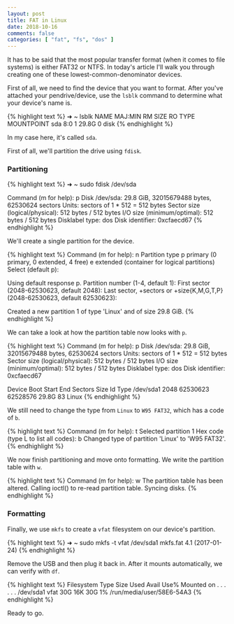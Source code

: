 ```yaml
---
layout: post
title: FAT in Linux
date: 2018-10-16
comments: false
categories: [ "fat", "fs", "dos" ]
---
```


It has to be said that the most popular transfer format (when it comes to file systems) is either FAT32 or NTFS. In today's article I'll walk you through creating one of these lowest-common-denominator devices.

First of all, we need to find the device that you want to format. After you've attached your pendrive/device, use the `lsblk` command to determine what your device's name is.

{% highlight text %}
➜  ~ lsblk
NAME        MAJ:MIN RM   SIZE RO TYPE MOUNTPOINT
sda           8:0    1  29.8G  0 disk
{% endhighlight %}

In my case here, it's called `sda`. 

First of all, we'll partition the drive using `fdisk`.

### Partitioning

{% highlight text %}
➜  ~ sudo fdisk /dev/sda

Command (m for help): p
Disk /dev/sda: 29.8 GiB, 32015679488 bytes, 62530624 sectors
Units: sectors of 1 * 512 = 512 bytes
Sector size (logical/physical): 512 bytes / 512 bytes
I/O size (minimum/optimal): 512 bytes / 512 bytes
Disklabel type: dos
Disk identifier: 0xcfaecd67
{% endhighlight %}

We'll create a single partition for the device.

{% highlight text %}
Command (m for help): n
Partition type
   p   primary (0 primary, 0 extended, 4 free)
   e   extended (container for logical partitions)
Select (default p):

Using default response p.
Partition number (1-4, default 1):
First sector (2048-62530623, default 2048):
Last sector, +sectors or +size{K,M,G,T,P} (2048-62530623, default 62530623):

Created a new partition 1 of type 'Linux' and of size 29.8 GiB.
{% endhighlight %}

We can take a look at how the partition table now looks with `p`.

{% highlight text %}
Command (m for help): p
Disk /dev/sda: 29.8 GiB, 32015679488 bytes, 62530624 sectors
Units: sectors of 1 * 512 = 512 bytes
Sector size (logical/physical): 512 bytes / 512 bytes
I/O size (minimum/optimal): 512 bytes / 512 bytes
Disklabel type: dos
Disk identifier: 0xcfaecd67

Device     Boot Start      End  Sectors  Size Id Type
/dev/sda1        2048 62530623 62528576 29.8G 83 Linux
{% endhighlight %}

We still need to change the type from `Linux` to `W95 FAT32`, which has a code of `b`.

{% highlight text %}
Command (m for help): t
Selected partition 1
Hex code (type L to list all codes): b
Changed type of partition 'Linux' to 'W95 FAT32'.
{% endhighlight %}

We now finish partitioning and move onto formatting. We write the partition table with `w`.

{% highlight text %}
Command (m for help): w
The partition table has been altered.
Calling ioctl() to re-read partition table.
Syncing disks.
{% endhighlight %}

### Formatting

Finally, we use `mkfs` to create a `vfat` filesystem on our device's partition.

{% highlight text %}
➜  ~ sudo mkfs -t vfat /dev/sda1
mkfs.fat 4.1 (2017-01-24)
{% endhighlight %}

Remove the USB and then plug it back in. After it mounts automatically, we can verify with `df`.

{% highlight text %}
Filesystem     Type      Size  Used Avail Use% Mounted on
. . .
. . .
/dev/sda1      vfat       30G   16K   30G   1% /run/media/user/58E6-54A3
{% endhighlight %}

Ready to go.
